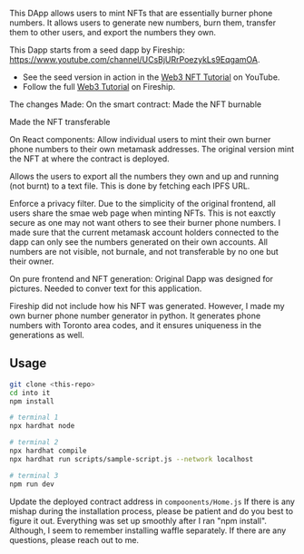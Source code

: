 This DApp allows users to mint NFTs that are essentially burner phone numbers.
It allows users to generate new numbers, burn them, transfer them to other users, and export the numbers they own. 

This Dapp starts from a seed dapp by Fireship: https://www.youtube.com/channel/UCsBjURrPoezykLs9EqgamOA. 
- See the seed version in action in the [Web3 NFT Tutorial](https://youtu.be/meTpMP0J5E8) on YouTube.
- Follow the full [Web3 Tutorial](https://fireship.io/lessons/web3-solidity-hardhat-react-tutorial) on Fireship.

The changes Made:
On the smart contract:
Made the NFT burnable

Made the NFT transferable 

On React components:
Allow individual users to mint their own burner phone numbers to their own metamask addresses.
The original version mint the NFT at where the contract is deployed. 

Allows the users to export all the numbers they own and up and running (not burnt) to a text file.
This is done by fetching each IPFS URL. 

Enforce a privacy filter. Due to the simplicity of the original frontend, all users share the smae web page when minting NFTs.
This is not eaxctly secure as one may not want others to see their burner phone numbers. 
I made sure that the current metamask account holders connected to the dapp can only see the numbers generated on their own accounts.
All numbers are not visible, not burnale, and not transferable by no one but their owner.

On pure frontend and NFT generation:
Original Dapp was designed for pictures. Needed to conver text for this application. 

Fireship did not include how his NFT was generated. However, I made my own burner phone number generator in python.
It generates phone numbers with Toronto area codes, and it ensures uniqueness in the generations as well. 


## Usage

```bash
git clone <this-repo>
cd into it
npm install

# terminal 1
npx hardhat node

# terminal 2
npx hardhat compile
npx hardhat run scripts/sample-script.js --network localhost

# terminal 3 
npm run dev
```

Update the deployed contract address in `compoonents/Home.js` 
If there is any mishap during the installation process, please be patient and do you best to figure it out.
Everything was set up smoothly after I ran "npm install". Although, I seem to remember installing waffle separately.
If there are any questions, please reach out to me. 
